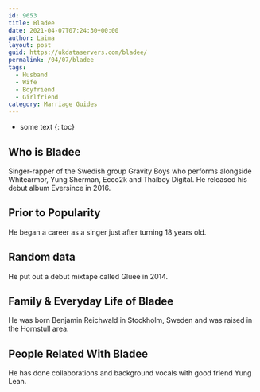 ```yaml
---
id: 9653
title: Bladee
date: 2021-04-07T07:24:30+00:00
author: Laima
layout: post
guid: https://ukdataservers.com/bladee/
permalink: /04/07/bladee
tags:
  - Husband
  - Wife
  - Boyfriend
  - Girlfriend
category: Marriage Guides
---
```


* some text
{: toc}


## Who is Bladee
                  
                  
                  
Singer-rapper of the Swedish group Gravity Boys who performs alongside Whitearmor, Yung Sherman, Ecco2k and Thaiboy Digital. He released his debut album Eversince in 2016.
                  
              
            
              
            
                
                
                
## Prior to Popularity
                  
                  
                  
He began a career as a singer just after turning 18 years old.
                  
              
            
              
            
                
                
                
## Random data
                  
                  
                  
He put out a debut mixtape called Gluee in 2014.
                  
              
            
              
            
                
                
                
## Family & Everyday Life of Bladee
                  
                  
                  
He was born Benjamin Reichwald in Stockholm, Sweden and was raised in the Hornstull area.
                  
              
            
              
            
                
                
                
## People Related With Bladee
                  
                  
                  
He has done collaborations and background vocals with good friend Yung Lean.
                  
              
            
              
            
                
              
            
              
              
            
            
              
            
          
          
          